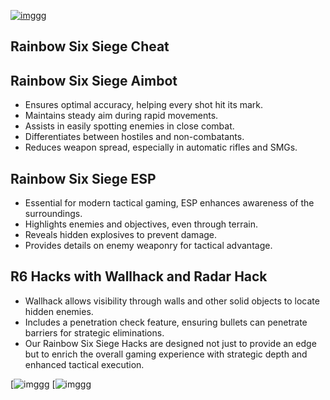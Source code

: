 [![imggg](https://i.postimg.cc/6Q9GHXCD/image234.png)](https://t.me/icrack_official)

## Rainbow Six Siege Cheat

## Rainbow Six Siege Aimbot

- Ensures optimal accuracy, helping every shot hit its mark.
- Maintains steady aim during rapid movements.
- Assists in easily spotting enemies in close combat.
- Differentiates between hostiles and non-combatants.
- Reduces weapon spread, especially in automatic rifles and SMGs.

## Rainbow Six Siege ESP

- Essential for modern tactical gaming, ESP enhances awareness of the surroundings.
- Highlights enemies and objectives, even through terrain.
- Reveals hidden explosives to prevent damage.
- Provides details on enemy weaponry for tactical advantage.

## R6 Hacks with Wallhack and Radar Hack

- Wallhack allows visibility through walls and other solid objects to locate hidden enemies.
- Includes a penetration check feature, ensuring bullets can penetrate barriers for strategic eliminations.
- Our Rainbow Six Siege Hacks are designed not just to provide an edge but to enrich the overall gaming experience with strategic depth and enhanced tactical execution.

[![imggg](https://i.postimg.cc/8zN64gNv/image-2022-11-05-234813858.png)
[![imggg](https://i.postimg.cc/qM8K2vV0/1324821051-R6cheats-webp-c02e388dd6a52e2cc8777d4c8b1cd9c1.webp)

